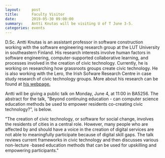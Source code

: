 ```yaml
---
layout:     post
title:      Faculty Visitor
date:       2019-05-30 09:00:00
summary:    Antti Knutas will be visiting U of T June 3-5.
categories: events
---
```


D.Sc. Antti Knutas is an assistant professor in software construction working with the software engineering research group at the LUT University in southeastern Finland. His research interests involve human factors in software engineering, computer-supported collaborative learning, and processes involved in the creation of civic technology. Currently, he is working on researching how grassroots groups create civic technology.  He is also working with the Lero, the Irish Sofware Research Centre in case study research of civic technology groups. More about his research can be found at <a href="http://anttiknutas.net/">his webpage.</a>

Antti will be giving a public talk on Monday, June 4, at 11:00 in BA5256. The abstract for the talk, "Beyond continuing education - can computer science education methods be used to empower residents co-creating civic technology?", is below.

"The creation of civic technology, or software for social change, involves the residents of cities in a central role. However, many people who are affected by and should have a voice in the creation of digital services are not able to meaningfully participate because of digital skill gaps. The talk reviews current frameworks in civic technology and then discusses various non-lecture -based education methods that can be used for upskilling and empowering participants."
